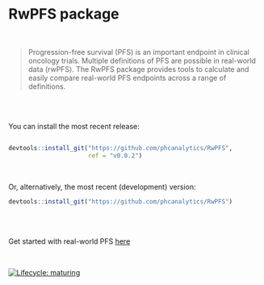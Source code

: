 # RwPFS package



<br/>


> Progression-free survival (PFS) is an important endpoint in clinical oncology trials. 
> Multiple definitions of PFS are possible in real-world data (rwPFS). 
> The RwPFS package provides tools to calculate and easily compare real-world PFS endpoints across a range of definitions.


<br/>
<br/>

You can install the most recent release:

``` r

devtools::install_git("https://github.com/phcanalytics/RwPFS", 
                      ref = "v0.0.2")  
```

<br/>

Or, alternatively, the most recent (development) version:

``` r
devtools::install_git("https://github.com/phcanalytics/RwPFS") 
```

<br/>
<br/>


Get started with real-world PFS [here](https://pages.github.com/phcanalytics/RwPFS/articles/real_world_PFS.html)

<br/>


<!-- badges: start -->

[![Lifecycle:
maturing](https://img.shields.io/badge/lifecycle-maturing-blue.svg)](https://www.tidyverse.org/lifecycle/#maturing)


